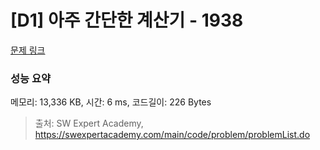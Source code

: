 # [D1] 아주 간단한 계산기 - 1938 

[문제 링크](https://swexpertacademy.com/main/code/problem/problemDetail.do?contestProbId=AV5PjsYKAMIDFAUq) 

### 성능 요약

메모리: 13,336 KB, 시간: 6 ms, 코드길이: 226 Bytes



> 출처: SW Expert Academy, https://swexpertacademy.com/main/code/problem/problemList.do